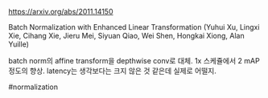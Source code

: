 https://arxiv.org/abs/2011.14150

Batch Normalization with Enhanced Linear Transformation (Yuhui Xu, Lingxi Xie, Cihang Xie, Jieru Mei, Siyuan Qiao, Wei Shen, Hongkai Xiong, Alan Yuille)

batch norm의 affine transform을 depthwise conv로 대체. 1x 스케쥴에서 2 mAP 정도의 향상. latency는 생각보다는 크지 않은 것 같은데 실제로 어떨지.

#normalization